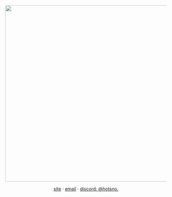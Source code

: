 <div align="center">
  <img width="550px" src="https://i.imgur.com/AkJFJnB.jpeg">
  
  [site](https://hotsno.moe) · [email](mailto:2aap3ayt@anonaddy.me) · [discord: @hotsno.](https://discord.com/users/974204806480687114)
</div>
